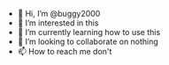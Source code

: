 - 👋 Hi, I’m @buggy2000
- 👀 I’m interested in this
- 🌱 I’m currently learning how to use this 
- 💞️ I’m looking to collaborate on nothing
- 📫 How to reach me don't

<!---
buggy2000/buggy2000 is a ✨ special ✨ repository because its `README.md` (this file) appears on your GitHub profile.
You can click the Preview link to take a look at your changes.
--->
